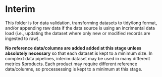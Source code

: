 # Interim

This folder is for data validation, transforming datasets to tidy/long format, and/or appending raw data if the data source is using an incrimental data load (i.e., updating the dataset where only new or modified records are ingested to raw).

__No reference data/columns are added added at this stage unless absolutely necessary__ so that each dataset is kept to a minimum size. In complext data pipelines, interim dataset may be used in many different metrics &products. Each product may require different reference data/columns, so processessing is kept to a minimum at this stage.